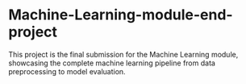 # Machine-Learning-module-end-project
This project is the final submission for the Machine Learning module, showcasing the complete machine learning pipeline from data preprocessing to model evaluation.
